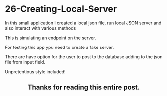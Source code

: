 # 26-Creating-Local-Server

In this small application I created a local json file, run local JSON server and also interact with various methods

This is simulating an endpoint on the server.

For testing this app ypu need to create a fake server.

There are have option for the user to post to the database adding to the json file from input field.

Unpretentious style included!

<h2 align="center">Thanks for reading this entire post.<h2>
